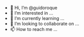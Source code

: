 - 👋 Hi, I’m @guidoroque
- 👀 I’m interested in ...
- 🌱 I’m currently learning ...
- 💞️ I’m looking to collaborate on ...
- 📫 How to reach me ...

<!---
guidoroque/guidoroque is a ✨ special ✨ repository because its `README.md` (this file) appears on your GitHub profile.
You can click the Preview link to take a look at your changes.
--->
